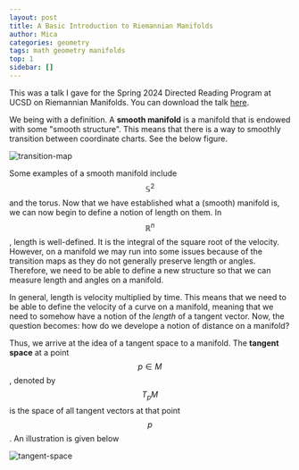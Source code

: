 ```yaml
---
layout: post
title: A Basic Introduction to Riemannian Manifolds
author: Mica
categories: geometry
tags: math geometry manifolds
top: 1
sidebar: []
---
```

This was a talk I gave for the Spring 2024 Directed Reading Program at UCSD on Riemannian Manifolds. You can download the talk [here](https://github.com/li-michelle/files-upload/releases/download/pdf/DRP_Riemannian_Geometry_Presentation.2.pdf). 

We being with a definition. A **smooth manifold** is a manifold that is endowed with some "smooth structure". This means that there is a way to smoothly transition between coordinate charts. See the below figure. 

![transition-map](https://media.springernature.com/lw685/springer-static/image/chp%3A10.1007%2F978-3-030-27237-1_2/MediaObjects/483598_1_En_2_Fig10_HTML.png)

Some examples of a smooth manifold include $$\mathbb{S}^2$$ and the torus. Now that we have established what a (smooth) manifold is, we can now begin to define a notion of length on them. In $$\mathbb{R}^n$$, length is well-defined. It is the integral of the square root of the velocity. However, on a manifold we may run into some issues because of the transition maps as they do not generally preserve length or angles. Therefore, we need to be able to define a new structure so that we can measure length and angles on a manifold. 

In general, length is velocity multiplied by time. This means that we need to be able to define the velocity of a curve on a manifold, meaning that we need to somehow have a notion of the *length* of a tangent vector. Now, the question becomes: how do we develope a notion of distance on a manifold? 

Thus, we arrive at the idea of a tangent space to a manifold. The **tangent space** at a point $$p \in M$$, denoted by $$T_pM$$ is the space of all tangent vectors at that point $$p$$. An illustration is given below 

![tangent-space](https://upload.wikimedia.org/wikipedia/commons/thumb/e/e7/Tangentialvektor.svg/1024px-Tangentialvektor.svg.png)

